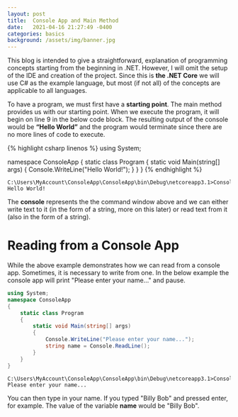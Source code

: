 ```yaml
---
layout: post
title:  Console App and Main Method
date:   2021-04-16 21:27:49 -0400
categories: basics
background: /assets/img/banner.jpg
---
```


This blog is intended to give a straightforward, explanation of programming concepts starting from the beginning in .NET. However, I will omit the setup of the IDE and creation of the project. Since this is **the .NET Core** we will use C# as the example language, but most (if not all) of the concepts are applicable to all languages.

To have a program, we must first have a **starting point**. The main method provides us with our starting point. When we execute the program, it will begin on line 9 in the below code block. The resulting output of the console would be **“Hello World”** and the program would terminate since there are no more lines of code to execute.

{% highlight csharp linenos %}
using System;
 
namespace ConsoleApp
{
    static class Program
    {
        static void Main(string[] args)
        {
            Console.WriteLine("Hello World!");
        }
    }
}
{% endhighlight %}

```console
C:\Users\MyAccount\ConsoleApp\ConsoleApp\bin\Debug\netcoreapp3.1>ConsoleApp.exe
Hello World!
```

The **console** represents the the command window above and we can either write text to it (in the form of a string, more on this later) or read text from it (also in the form of a string).

# Reading from a Console App

While the above example demonstrates how we can read from a console app. Sometimes, it is necessary to write from one.  In the below example the console app will print "Please enter your name..." and pause.

```csharp
using System;
namespace ConsoleApp
{
    static class Program
    {
        static void Main(string[] args)
        {
            Console.WriteLine("Please enter your name...");
            string name = Console.ReadLine();
        }
    }
}
```

```console
C:\Users\MyAccount\ConsoleApp\ConsoleApp\bin\Debug\netcoreapp3.1>ConsoleApp.exe
Please enter your name...
```

You can then type in your name.  If you typed "Billy Bob" and pressed enter, for example.  The value of the variable **name** would be "Billy Bob".